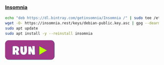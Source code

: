 ### [Insomnia](https://insomnia.rest/)
```bash
echo "deb https://dl.bintray.com/getinsomnia/Insomnia /" | sudo tee /etc/apt/sources.list.d/insomnia.list
wget -O- https://insomnia.rest/keys/debian-public.key.asc | gpg --dearmor | sudo tee /etc/apt/trusted.gpg.d/insomnia.gpg
sudo apt update
sudo apt install -y --reinstall insomnia
```
[![bashrun-url](images/bashrun-url.png)](br:insomnia)